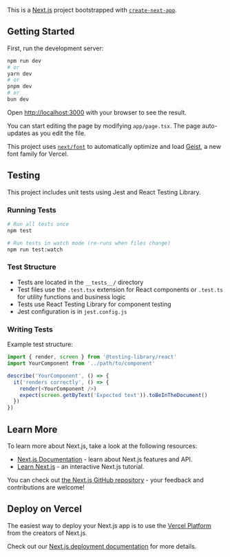 This is a [Next.js](https://nextjs.org) project bootstrapped with [`create-next-app`](https://nextjs.org/docs/app/api-reference/cli/create-next-app).

## Getting Started

First, run the development server:

```bash
npm run dev
# or
yarn dev
# or
pnpm dev
# or
bun dev
```

Open [http://localhost:3000](http://localhost:3000) with your browser to see the result.

You can start editing the page by modifying `app/page.tsx`. The page auto-updates as you edit the file.

This project uses [`next/font`](https://nextjs.org/docs/app/building-your-application/optimizing/fonts) to automatically optimize and load [Geist](https://vercel.com/font), a new font family for Vercel.

## Testing

This project includes unit tests using Jest and React Testing Library.

### Running Tests

```bash
# Run all tests once
npm test

# Run tests in watch mode (re-runs when files change)
npm run test:watch
```

### Test Structure

- Tests are located in the `__tests__/` directory
- Test files use the `.test.tsx` extension for React components or `.test.ts` for utility functions and business logic
- Tests use React Testing Library for component testing
- Jest configuration is in `jest.config.js`

### Writing Tests

Example test structure:
```javascript
import { render, screen } from '@testing-library/react'
import YourComponent from '../path/to/component'

describe('YourComponent', () => {
  it('renders correctly', () => {
    render(<YourComponent />)
    expect(screen.getByText('Expected text')).toBeInTheDocument()
  })
})
```

## Learn More

To learn more about Next.js, take a look at the following resources:

- [Next.js Documentation](https://nextjs.org/docs) - learn about Next.js features and API.
- [Learn Next.js](https://nextjs.org/learn) - an interactive Next.js tutorial.

You can check out [the Next.js GitHub repository](https://github.com/vercel/next.js) - your feedback and contributions are welcome!

## Deploy on Vercel

The easiest way to deploy your Next.js app is to use the [Vercel Platform](https://vercel.com/new?utm_medium=default-template&filter=next.js&utm_source=create-next-app&utm_campaign=create-next-app-readme) from the creators of Next.js.

Check out our [Next.js deployment documentation](https://nextjs.org/docs/app/building-your-application/deploying) for more details.
